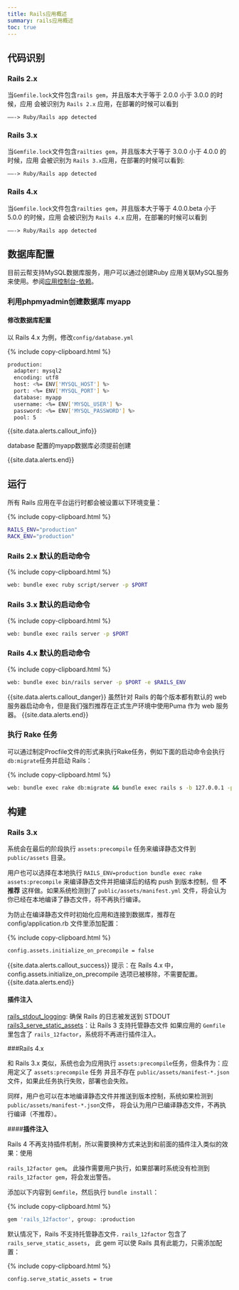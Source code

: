 ```yaml
---
title: Rails应用概述
summary: rails应用概述
toc: true
---
```


## 代码识别

### Rails 2.x

当`Gemfile.lock`文件包含`rails gem`，并且版本大于等于 2.0.0 小于 3.0.0 的时候，应用 会被识别为 `Rails 2.x` 应用，在部署的时候可以看到

```
——-> Ruby/Rails app detected
```

### Rails 3.x

当`Gemfile.lock`文件包含`railties gem`，并且版本大于等于 3.0.0 小于 4.0.0 的时候，应用 会被识别为 `Rails 3.x`应用，在部署的时候可以看到:

```
——-> Ruby/Rails app detected
```

### Rails 4.x

当`Gemfile.lock`文件包含`railties gem`，并且版本大于等于 4.0.0.beta 小于 5.0.0 的时候，应用 会被识别为 `Rails 4.x` 应用，在部署的时候可以看到

```
——-> Ruby/Rails app detected
```

## 数据库配置

目前云帮支持MySQL数据库服务，用户可以通过创建Ruby 应用关联MySQL服务来使用。参阅[应用控制台-依赖](/docs/stable/user-app-docs/myapps/myapp-platform-reliance.html)。

### 利用phpmyadmin创建数据库 myapp

#### 修改数据库配置

以 Rails 4.x 为例，修改`config/database.yml`

{% include copy-clipboard.html %}

```bash
production:
  adapter: mysql2
  encoding: utf8
  host: <%= ENV['MYSQL_HOST'] %>
  port: <%= ENV['MYSQL_PORT'] %>
  database: myapp
  username: <%= ENV['MYSQL_USER'] %>
  password: <%= ENV['MYSQL_PASSWORD'] %>
  pool: 5
```

{{site.data.alerts.callout_info}}

database 配置的myapp数据库必须提前创建

{{site.data.alerts.end}}

## 运行

所有 Rails 应用在平台运行时都会被设置以下环境变量：

{% include copy-clipboard.html %}

```bash
RAILS_ENV="production"
RACK_ENV="production"
```

### Rails 2.x 默认的启动命令

{% include copy-clipboard.html %}

```bash
web: bundle exec ruby script/server -p $PORT
```

### Rails 3.x 默认的启动命令

{% include copy-clipboard.html %}

```bash
web: bundle exec rails server -p $PORT
```

### Rails 4.x 默认的启动命令

{% include copy-clipboard.html %}

```bash
web: bundle exec bin/rails server -p $PORT -e $RAILS_ENV
```
{{site.data.alerts.callout_danger}}
虽然针对 Rails 的每个版本都有默认的 web 服务器启动命令，但是我们强烈推荐在正式生产环境中使用Puma 作为 web 服务器。
{{site.data.alerts.end}}

### 执行 Rake 任务

可以通过制定Procfile文件的形式来执行Rake任务，例如下面的启动命令会执行`db:migrate`任务并启动 Rails：

{% include copy-clipboard.html %}

```bash
web: bundle exec rake db:migrate && bundle exec rails s -b 127.0.0.1 -p $PORT
```

## 构建

### Rails 3.x

系统会在最后的阶段执行 `assets:precompile` 任务来编译静态文件到 `public/assets` 目录。

用户也可以选择在本地执行 `RAILS_ENV=production bundle exec rake assets:precompile` 来编译静态文件并把编译后的结构 push 到版本控制，但 **不推荐** 这样做。如果系统检测到了 `public/assets/manifest.yml`
文件，将会认为你已经在本地编译了静态文件，将不再执行编译。

为防止在编译静态文件时初始化应用和连接到数据库，推荐在 config/application.rb 文件里添加配置：

{% include copy-clipboard.html %}

```bash
config.assets.initialize_on_precompile = false
```

{{site.data.alerts.callout_success}}
提示：在 Rails 4.x 中，config.assets.initialize_on_precompile 选项已被移除，不需要配置。
{{site.data.alerts.end}}

#### **插件注入**

[rails_stdout_logging](https://github.com/ddollar/rails_log_stdout/blob/master/init.rb): 确保 Rails 的日志被发送到 STDOUT
[rails3_serve_static_assets](https://github.com/pedro/rails3_serve_static_assets)：让 Rails 3 支持托管静态文件
如果应用的 `Gemfile` 里包含了 `rails_12factor`，系统将不再进行插件注入。

###Rails 4.x

和 Rails 3.x 类似，系统也会为应用执行 `assets:precompile`任务，但条件为：应用定义了 `assets:precompile` 任务
并且不存在 `public/assets/manifest-*.json` 文件，如果此任务执行失败，部署也会失败。

同样，用户也可以在本地编译静态文件并推送到版本控制，系统如果检测到 `public/assets/manifest-*.json`文件，
将会认为用户已编译静态文件，不再执行编译（不推荐）。

####**插件注入**

Rails 4 不再支持插件机制，所以需要换种方式来达到和前面的插件注入类似的效果：使用

`rails_12factor gem`。
此操作需要用户执行，如果部署时系统没有检测到 `rails_12factor gem`，将会发出警告。

添加以下内容到 `Gemfile`，然后执行 `bundle install`：

{% include copy-clipboard.html %}

```bash
gem 'rails_12factor', group: :production
```

默认情况下，Rails 不支持托管静态文件`，rails_12factor` 包含了 `rails_serve_static_assets`，
此 gem 可以使 Rails 具有此能力，只需添加配置：

{% include copy-clipboard.html %}

```bash
config.serve_static_assets = true
```